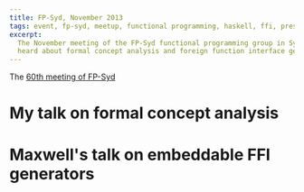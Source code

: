 ```yaml
---
title: FP-Syd, November 2013
tags: event, fp-syd, meetup, functional programming, haskell, ffi, presentations
excerpt: 
  The November meeting of the FP-Syd functional programming group in Sydney
  heard about formal concept analysis and foreign function interface generators.
---
```


The [60th meeting of FP-Syd][1]

[1]: http://fp-syd.ouroborus.net/wiki/Past/2013#a60:27thNovember

# My talk on formal concept analysis

# Maxwell's talk on embeddable FFI generators
